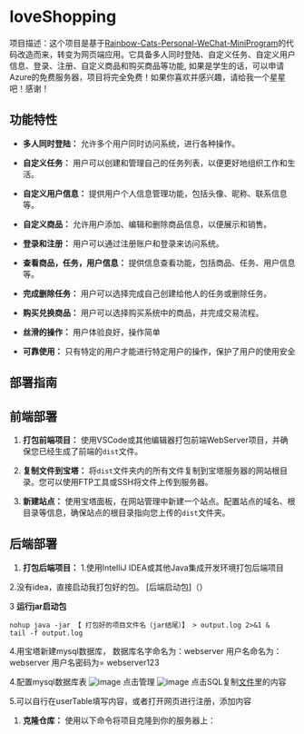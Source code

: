 # loveShopping

项目描述：这个项目是基于[Rainbow-Cats-Personal-WeChat-MiniProgram](https://github.com/UxxHans/Rainbow-Cats-Personal-WeChat-MiniProgram)的代码改造而来，转变为网页端应用。它具备多人同时登陆、自定义任务、自定义用户信息、登录、注册、自定义商品和购买商品等功能,
如果是学生的话，可以申请Azure的免费服务器，项目将完全免费！如果你喜欢并感兴趣，请给我一个星星吧！感谢！

## 功能特性

- **多人同时登陆：** 允许多个用户同时访问系统，进行各种操作。

- **自定义任务：** 用户可以创建和管理自己的任务列表，以便更好地组织工作和生活。

- **自定义用户信息：** 提供用户个人信息管理功能，包括头像、昵称、联系信息等。

- **自定义商品：** 允许用户添加、编辑和删除商品信息，以便展示和销售。

- **登录和注册：** 用户可以通过注册账户和登录来访问系统。

- **查看商品，任务，用户信息：** 提供信息查看功能，包括商品、任务、用户信息等。

- **完成删除任务：** 用户可以选择完成自己创建给他人的任务或删除任务。
  
- **购买兑换商品：** 用户可以选择购买系统中的商品，并完成交易流程。

- **丝滑的操作：** 用户体验良好，操作简单

- **可靠使用：** 只有特定的用户才能进行特定用户的操作，保护了用户的使用安全

## 部署指南
## 前端部署

1. **打包前端项目：** 使用VSCode或其他编辑器打包前端WebServer项目，并确保您已经生成了前端的`dist`文件。

2. **复制文件到宝塔：** 将`dist`文件夹内的所有文件复制到宝塔服务器的网站根目录。您可以使用FTP工具或SSH将文件上传到服务器。

3. **新建站点：** 使用宝塔面板，在网站管理中新建一个站点。配置站点的域名、根目录等信息，确保站点的根目录指向您上传的`dist`文件夹。

## 后端部署

1. **打包后端项目：**
1.使用IntelliJ IDEA或其他Java集成开发环境打包后端项目

2.没有idea，直接启动我打包好的包。 [后端启动包]（）

3 **运行jar启动包** 
```
nohup java -jar 【 打包好的项目文件名（jar结尾）】 > output.log 2>&1 &
tail -f output.log
```
4.用宝塔新建mysql数据库，
数据库名字命名为：webserver
用户名命名为：webserver
用户名密码为= webserver123

4.配置mysql数据库表
![image](https://github.com/Yanyutin753/loveShopping/assets/132346501/ae048adb-cea9-4ec9-aede-4222af18424f)
点击管理
![image](https://github.com/Yanyutin753/loveShopping/assets/132346501/82fc9390-104b-4d1a-b035-f8928bb7ac45)
点击SQL复制[文件](https://github.com/Yanyutin753/loveShopping/blob/main/MySql%E9%85%8D%E7%BD%AE%E6%96%87%E4%BB%B6)里的内容

5.可以自行在userTable填写内容，或者打开网页进行注册，添加内容



1. **克隆仓库：** 使用以下命令将项目克隆到你的服务器上：

